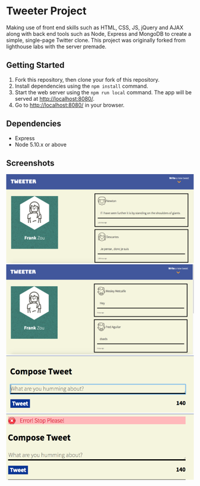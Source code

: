 # Tweeter Project

Making use of front end skills such as HTML, CSS, JS, jQuery and AJAX along with back end tools such as Node, Express and MongoDB to create a simple, single-page Twitter clone. This project was originally forked from lighthouse labs with the server premade.

## Getting Started

1. Fork this repository, then clone your fork of this repository.
2. Install dependencies using the `npm install` command.
3. Start the web server using the `npm run local` command. The app will be served at <http://localhost:8080/>.
4. Go to <http://localhost:8080/> in your browser.

## Dependencies

- Express
- Node 5.10.x or above

## Screenshots

!["Screenshot of Tweeter home page"](https://github.com/FrankZou21/tweeter/blob/master/docs/Tweeter-Main-Page.png?raw=true)
!["Screenshot of newly created tweets"](https://github.com/FrankZou21/tweeter/blob/master/docs/New-Tweets.png?raw=true)
!["Screenshot of composing a tweet"](https://github.com/FrankZou21/tweeter/blob/master/docs/Composing-Tweet.png?raw=true)
!["Screenshot of an error while composing tweet"](https://github.com/FrankZou21/tweeter/blob/master/docs/Compose-Tweet-Error.png?raw=true)

